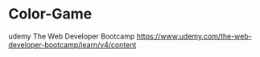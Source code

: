 # Color-Game
udemy The Web Developer Bootcamp
https://www.udemy.com/the-web-developer-bootcamp/learn/v4/content

